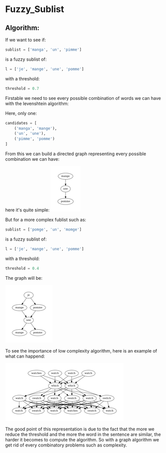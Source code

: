 # Fuzzy_Sublist

## Algorithm:

If we want to see if:
```python
sublist = ['manga', 'un', 'pimme']
```
is a fuzzy sublist of:
```python
l = ['je', 'mange', 'une', 'pomme']
```

with a threshold:
```python
threshold = 0.7
```

Firstable we need to see every possible combination of words we can have with the levenshtein algorithm:

Here, only one:

```python
candidates = [
    ('manga', 'mange'),
    ('un', 'une'),
    ('pimme', 'pomme')
]
```

From this we can build a directed graph representing every possible combination we can have:

here it's quite simple:
![simple_graph](https://github.com/EnzoTheBrown/Fuzzy_Sublist/blob/master/test-output/pomme_simple.gv-1.png?raw=true)

But for a more complex fublist such as:

```python
sublist = ['pomge', 'un', 'momge']
```
is a fuzzy sublist of:
```python
l = ['je', 'mange', 'une', 'pomme']
```

with a threshold:
```python
threshold = 0.4
```

The graph will be:

![complex_graph](https://github.com/EnzoTheBrown/Fuzzy_Sublist/blob/master/test-output/pomme_complex.gv-1.png?raw=true)

To see the importance of low complexity algorithm, here is an example of what can happend:

![which](https://github.com/EnzoTheBrown/Fuzzy_Sublist/blob/master/test-output/which.gv-1.png?raw=true)



The good point of this representation is due to the fact that the more we reduce the threshold and the more the word in the sentence are similar, the harder it becomes to compute the algorithm. So with a graph algorithm we get rid of every combinatory problems such as complexity.
